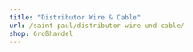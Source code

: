 ```yaml
---
title: "Distributor Wire & Cable"
url: /saint-paul/distributor-wire-und-cable/
shop: Großhandel
---
```

